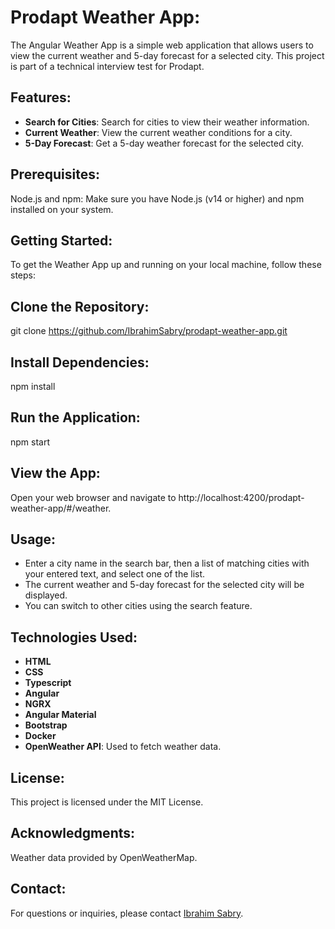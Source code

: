 # Prodapt Weather App:

The Angular Weather App is a simple web application that allows users to view the current weather and 5-day forecast for a selected city. This project is part of a technical interview test for Prodapt.


## Features:

- **Search for Cities**: Search for cities to view their weather information.
- **Current Weather**: View the current weather conditions for a city.
- **5-Day Forecast**: Get a 5-day weather forecast for the selected city.

## Prerequisites:

Node.js and npm: Make sure you have Node.js (v14 or higher) and npm installed on your system.

## Getting Started:

To get the Weather App up and running on your local machine, follow these steps:

## Clone the Repository:

git clone https://github.com/IbrahimSabry/prodapt-weather-app.git

## Install Dependencies:

npm install

## Run the Application:

npm start

## View the App:

Open your web browser and navigate to http://localhost:4200/prodapt-weather-app/#/weather.

## Usage:

- Enter a city name in the search bar, then a list of matching cities with your entered text, and select one of the list.
- The current weather and 5-day forecast for the selected city will be displayed.
- You can switch to other cities using the search feature.

## Technologies Used:

- **HTML**
- **CSS**
- **Typescript**
- **Angular**
- **NGRX**
- **Angular Material**
- **Bootstrap**
- **Docker**
- **OpenWeather API**: Used to fetch weather data.

## License:

This project is licensed under the MIT License.

## Acknowledgments:

Weather data provided by OpenWeatherMap.

## Contact:

For questions or inquiries, please contact [Ibrahim Sabry](mailto:eng.esabry@gmail.com).